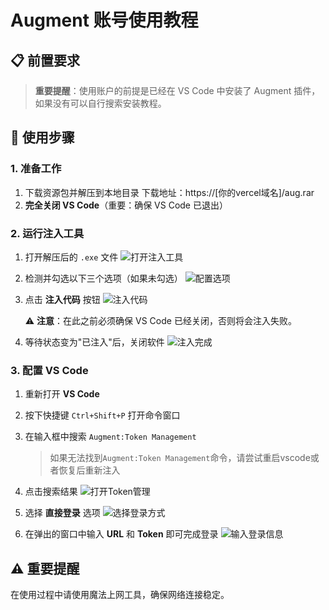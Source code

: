 # Augment 账号使用教程

## 📋 前置要求

> **重要提醒**：使用账户的前提是已经在 VS Code 中安装了 Augment 插件，如果没有可以自行搜索安装教程。

## 🚀 使用步骤

### 1. 准备工作
1. 下载资源包并解压到本地目录
   下载地址：https://[你的vercel域名]/aug.rar
2. **完全关闭 VS Code**（重要：确保 VS Code 已退出）

### 2. 运行注入工具

1. 打开解压后的 `.exe` 文件
   ![打开注入工具](https://img.ssfxx.com/2025/08/dde4916b8d82b08f0e9cd04741d18c17.png)

2. 检测并勾选以下三个选项（如果未勾选）
   ![配置选项](https://img.ssfxx.com/2025/08/c890fdbb7378cc83fc277290ad491697.png)

3. 点击 **注入代码** 按钮
   ![注入代码](https://img.ssfxx.com/2025/08/ac55efd01ea50772cd8631949407bb45.png)

   ⚠️ **注意**：在此之前必须确保 VS Code 已经关闭，否则将会注入失败。

4. 等待状态变为"已注入"后，关闭软件
   ![注入完成](https://img.ssfxx.com/2025/08/245ced7b0be78efdb810ecd84d498733.png)

### 3. 配置 VS Code

1. 重新打开 **VS Code**
2. 按下快捷键 `Ctrl+Shift+P` 打开命令窗口
3. 在输入框中搜索 `Augment:Token Management`
   > 如果无法找到`Augment:Token Management`命令，请尝试重启vscode或者恢复后重新注入
4. 点击搜索结果
   ![打开Token管理](https://img.ssfxx.com/2025/08/0ea8b442cea776e17b6d5738e717329b.png)

5. 选择 **直接登录** 选项
   ![选择登录方式](https://img.ssfxx.com/2025/08/36070fc118dc9afba67c440f0a708831.png)

6. 在弹出的窗口中输入 **URL** 和 **Token** 即可完成登录
   ![输入登录信息](https://img.ssfxx.com/2025/08/269081b009e0ee8635f9270fd159959f.png)

## ⚠️ 重要提醒

在使用过程中请使用魔法上网工具，确保网络连接稳定。